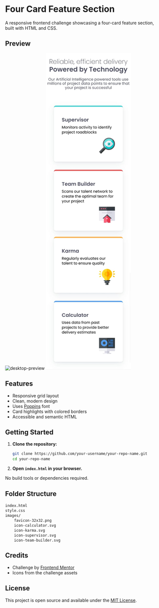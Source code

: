 # Four Card Feature Section

A responsive frontend challenge showcasing a four-card feature section, built with HTML and CSS.

## Preview

![desktop-preview](Screenshot(201).png) 
![mobile-preview](mobile-preview.jpg) 

## Features

- Responsive grid layout
- Clean, modern design
- Uses [Poppins](https://fonts.google.com/specimen/Poppins) font
- Card highlights with colored borders
- Accessible and semantic HTML

## Getting Started

1. **Clone the repository:**
   ```sh
   git clone https://github.com/your-username/your-repo-name.git
   cd your-repo-name
   ```

2. **Open `index.html` in your browser.**

No build tools or dependencies required.

## Folder Structure

```
index.html
style.css
images/
    favicon-32x32.png
    icon-calculator.svg
    icon-karma.svg
    icon-supervisor.svg
    icon-team-builder.svg
```

## Credits

- Challenge by [Frontend Mentor](https://www.frontendmentor.io/)
- Icons from the challenge assets

## License

This project is open source and available under the [MIT License](LICENSE).
